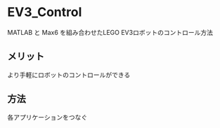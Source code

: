 # EV3_Control

MATLAB と Max6 を組み合わせたLEGO EV3ロボットのコントロール方法

## メリット
より手軽にロボットのコントロールができる


## 方法
各アプリケーションをつなぐ
